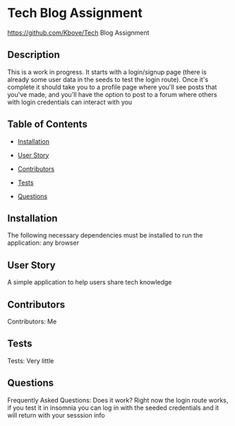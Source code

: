 # Tech Blog Assignment
https://github.com/Kbove/Tech Blog Assignment
    
## Description
This is a work in progress. It starts with a login/signup page (there is already some user data in the seeds to test the login route). Once it's complete it should take you to a profile page where you'll see posts that you've made, and you'll have the option to post to a forum where others with login credentials can interact with you
    
## Table of Contents
    
* [Installation](#Installation)
    
* [User Story](#Usage)
    
* [Contributors](#Contributors)
    
* [Tests](#Tests)
    
* [Questions](#Question)
    
## Installation <a id="Installation"></a>
The following necessary dependencies must be installed to run the application: any browser
    
## User Story <a id="Usage"></a>
A simple application to help users share tech knowledge

## Contributors <a id="Contributors"></a>
Contributors: Me

## Tests <a id="Tests"></a>
Tests: Very little
    
## Questions <a id="Question"></a>
Frequently Asked Questions: Does it work? Right now the login route works, if you test it in insomnia you can log in with the seeded credentials and it will return with your sesssion info
    